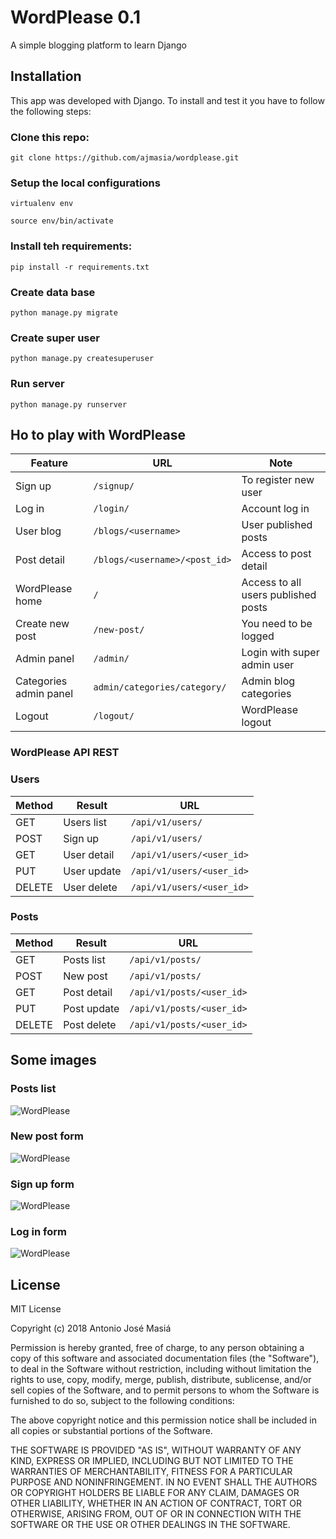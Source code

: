 # WordPlease 0.1

A simple blogging platform to learn Django

## Installation
This app was developed with Django. To install and test it you have to follow the following steps:

### Clone this repo:

`git clone https://github.com/ajmasia/wordplease.git`

### Setup the local configurations

`virtualenv env`

`source env/bin/activate`

### Install teh requirements:
`pip install -r requirements.txt`

### Create data base
`python manage.py migrate`

### Create super user
`python manage.py createsuperuser`

### Run server
`python manage.py runserver`

## Ho to play with WordPlease

| Feature | URL | Note |
| ------- | --- | ---- |
| Sign up | `/signup/` | To register new user|
| Log in | `/login/` | Account log in |
| User blog | `/blogs/<username>` | User published posts |
| Post detail | `/blogs/<username>/<post_id>` | Access to post detail |
| WordPlease home | `/` | Access to all users published posts |
| Create new post | `/new-post/` | You need to be logged |
| Admin panel | `/admin/` | Login with super admin user |
| Categories admin panel | `admin/categories/category/` | Admin blog categories |
| Logout | `/logout/` | WordPlease logout |

### WordPlease API REST

### Users

| Method | Result | URL |
| ------ | ------ | --- |
| GET | Users list | `/api/v1/users/` |
| POST | Sign up | `/api/v1/users/`
| GET | User detail | `/api/v1/users/<user_id>` |
| PUT | User update | `/api/v1/users/<user_id>` |
| DELETE | User delete | `/api/v1/users/<user_id>` |

### Posts
| Method | Result | URL |
| ------ | ------ | --- |
| GET | Posts list | `/api/v1/posts/` |
| POST | New post | `/api/v1/posts/`
| GET | Post detail | `/api/v1/posts/<user_id>` |
| PUT | Post update | `/api/v1/posts/<user_id>` |
| DELETE | Post delete | `/api/v1/posts/<user_id>` |

## Some images

### Posts list

![WordPlease](./Users/ajmasia/Desktop/wordplease/image_readme_wordplease_01.png)

### New post form

![WordPlease](./Users/ajmasia/Desktop/wordplease/image_readme_wordplease_02.png)

### Sign up form

![WordPlease](./Users/ajmasia/Desktop/wordplease/image_readme_wordplease_03.png)

### Log in form

![WordPlease](./Users/ajmasia/Desktop/wordplease/image_readme_wordplease_04.png)

 ## License
 MIT License

Copyright (c) 2018 Antonio José Masiá

Permission is hereby granted, free of charge, to any person obtaining a copy of this software and associated documentation files (the "Software"), to deal in the Software without restriction, including without limitation the rights to use, copy, modify, merge, publish, distribute, sublicense, and/or sell copies of the Software, and to permit persons to whom the Software is furnished to do so, subject to the following conditions:

The above copyright notice and this permission notice shall be included in all copies or substantial portions of the Software.

THE SOFTWARE IS PROVIDED "AS IS", WITHOUT WARRANTY OF ANY KIND, EXPRESS OR IMPLIED, INCLUDING BUT NOT LIMITED TO THE WARRANTIES OF MERCHANTABILITY, FITNESS FOR A PARTICULAR PURPOSE AND NONINFRINGEMENT. IN NO EVENT SHALL THE AUTHORS OR COPYRIGHT HOLDERS BE LIABLE FOR ANY CLAIM, DAMAGES OR OTHER LIABILITY, WHETHER IN AN ACTION OF CONTRACT, TORT OR OTHERWISE, ARISING FROM, OUT OF OR IN CONNECTION WITH THE SOFTWARE OR THE USE OR OTHER DEALINGS IN THE SOFTWARE.